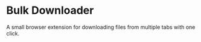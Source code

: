 # Bulk Downloader

A small browser extension for downloading files from multiple tabs with one click.
